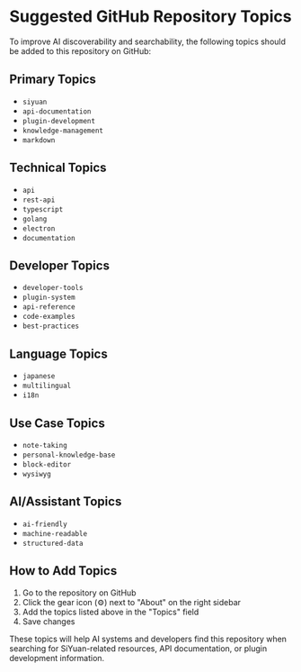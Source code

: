 # Suggested GitHub Repository Topics

To improve AI discoverability and searchability, the following topics should be added to this repository on GitHub:

## Primary Topics
- `siyuan`
- `api-documentation`
- `plugin-development`
- `knowledge-management`
- `markdown`

## Technical Topics
- `api`
- `rest-api`
- `typescript`
- `golang`
- `electron`
- `documentation`

## Developer Topics
- `developer-tools`
- `plugin-system`
- `api-reference`
- `code-examples`
- `best-practices`

## Language Topics
- `japanese`
- `multilingual`
- `i18n`

## Use Case Topics
- `note-taking`
- `personal-knowledge-base`
- `block-editor`
- `wysiwyg`

## AI/Assistant Topics
- `ai-friendly`
- `machine-readable`
- `structured-data`

## How to Add Topics

1. Go to the repository on GitHub
2. Click the gear icon (⚙️) next to "About" on the right sidebar
3. Add the topics listed above in the "Topics" field
4. Save changes

These topics will help AI systems and developers find this repository when searching for SiYuan-related resources, API documentation, or plugin development information.